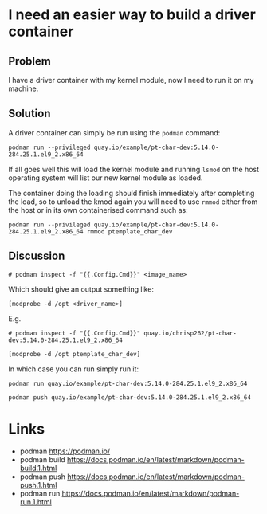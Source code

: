 # I need an easier way to build a driver container

## Problem

I have a driver container with my kernel module, now I need to run it on my machine.

## Solution

A driver container can simply be run using the `podman` command:

```
podman run --privileged quay.io/example/pt-char-dev:5.14.0-284.25.1.el9_2.x86_64
```

If all goes well this will load the kernel module and running `lsmod` on the host operating system will list our new kernel module as loaded.

The container doing the loading should finish immediately after completing the load, so to unload the kmod again you will need to use `rmmod` either from the host or in its own containerised command such as:

```
podman run --privileged quay.io/example/pt-char-dev:5.14.0-284.25.1.el9_2.x86_64 rmmod ptemplate_char_dev
```

## Discussion




```
# podman inspect -f "{{.Config.Cmd}}" <image_name>
```

Which should give an output something like:

```
[modprobe -d /opt <driver_name>]
```

E.g.

```
# podman inspect -f "{{.Config.Cmd}}" quay.io/chrisp262/pt-char-dev:5.14.0-284.25.1.el9_2.x86_64

[modprobe -d /opt ptemplate_char_dev]

```

In which case you can run simply run it:

```
podman run quay.io/example/pt-char-dev:5.14.0-284.25.1.el9_2.x86_64
```



```
podman push quay.io/example/pt-char-dev:5.14.0-284.25.1.el9_2.x86_64
```


# Links

* podman https://podman.io/ 
* podman build https://docs.podman.io/en/latest/markdown/podman-build.1.html
* podman push https://docs.podman.io/en/latest/markdown/podman-push.1.html
* podman run https://docs.podman.io/en/latest/markdown/podman-run.1.html





